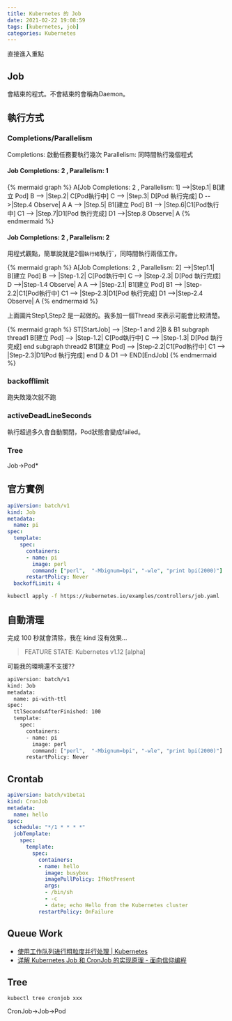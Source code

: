 ```yaml
---
title: Kubernetes 的 Job
date: 2021-02-22 19:08:59
tags: [kubernetes, job]
categories: Kubernetes
---
```


直接進入重點

<!--more-->

## Job

會結束的程式。不會結束的會稱為Daemon。

## 執行方式

### Completions/Parallelism 

Completions: 啟動任務要執行幾次
Parallelism: 同時間執行幾個程式


#### Job Completions: 2 , Parallelism: 1

{% mermaid graph %}
    A[Job Completions: 2 , Parallelism: 1] -->|Step.1| B[建立 Pod]
    B --> |Step.2| C[Pod執行中]
    C --> |Step.3| D[Pod 執行完成]
    D -->|Step.4 Observe| A
    A --> |Step.5| B1[建立 Pod]
    B1 --> |Step.6|C1[Pod執行中]
    C1 --> |Step.7|D1[Pod 執行完成]
    D1 -->|Step.8  Observe| A
{% endmermaid %}

#### Job Completions: 2 , Parallelism: 2

用程式觀點，簡單說就是2個`執行緒`執行`，同時間執行兩個工作。

{% mermaid graph %}
    A[Job Completions: 2 , Parallelism: 2] -->|Step1.1| B[建立 Pod]
    B --> |Step-1.2| C[Pod執行中]
    C --> |Step-2.3| D[Pod 執行完成]
    D -->|Step-1.4 Observe| A
    A --> |Step-2.1| B1[建立 Pod]
    B1 --> |Step-2.2|C1[Pod執行中]
    C1 --> |Step-2.3|D1[Pod 執行完成]
    D1 -->|Step-2.4  Observe| A 
{% endmermaid %}

上面圖片Step1,Step2 是一起做的。我多加一個Thread 來表示可能會比較清楚。


{% mermaid graph %}
    ST[StartJob]  --> |Step-1 and 2|B & B1
    subgraph thread1
    B[建立 Pod] --> |Step-1.2| C[Pod執行中]
    C --> |Step-1.3| D[Pod 執行完成]
    end
    subgraph thread2
    B1[建立 Pod] --> |Step-2.2|C1[Pod執行中]
    C1 --> |Step-2.3|D1[Pod 執行完成]
    end
    D & D1 --> END[EndJob]
{% endmermaid %}

### backofflimit

跑失敗幾次就不跑

### activeDeadLineSeconds

執行超過多久會自動關閉，Pod狀態會變成failed。

### Tree

Job->Pod*
## 官方實例

```yml job.yaml
apiVersion: batch/v1
kind: Job
metadata:
  name: pi
spec:
  template:
    spec:
      containers:
      - name: pi
        image: perl
        command: ["perl",  "-Mbignum=bpi", "-wle", "print bpi(2000)"]
      restartPolicy: Never
  backoffLimit: 4
```


```bash
kubectl apply -f https://kubernetes.io/examples/controllers/job.yaml
```


## 自動清理

完成 100 秒就會清除，我在 kind 沒有效果...

> FEATURE STATE: Kubernetes v1.12 [alpha]

可能我的環境還不支援??

```bash
apiVersion: batch/v1
kind: Job
metadata:
  name: pi-with-ttl
spec:
  ttlSecondsAfterFinished: 100
  template:
    spec:
      containers:
      - name: pi
        image: perl
        command: ["perl",  "-Mbignum=bpi", "-wle", "print bpi(2000)"]
      restartPolicy: Never
```

## Crontab 

```yml
apiVersion: batch/v1beta1
kind: CronJob
metadata:
  name: hello
spec:
  schedule: "*/1 * * * *"
  jobTemplate:
    spec:
      template:
        spec:
          containers:
          - name: hello
            image: busybox
            imagePullPolicy: IfNotPresent
            args:
            - /bin/sh
            - -c
            - date; echo Hello from the Kubernetes cluster
          restartPolicy: OnFailure

```


## Queue Work

- [使用工作队列进行粗粒度并行处理 | Kubernetes](https://kubernetes.io/zh/docs/tasks/job/coarse-parallel-processing-work-queue/)
- [详解 Kubernetes Job 和 CronJob 的实现原理 - 面向信仰编程](https://draveness.me/kubernetes-job-cronjob/)

## Tree
```
kubectl tree cronjob xxx
```

CronJob->Job->Pod




